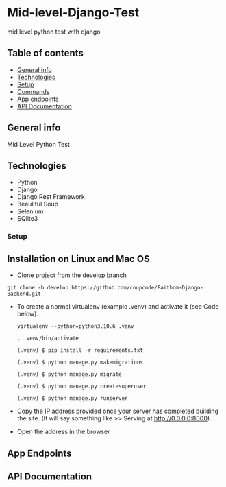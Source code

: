 # Mid-level-Django-Test
mid level python test with django

## Table of contents
* [General info](#general-info)
* [Technologies](#technologies)
* [Setup](#setup)
* [Commands](#commands)
* [App endpoints](#app-endpoints)
* [API Documentation](#api-documentation)

## General info
Mid Level Python Test

## Technologies
* Python
* Django
* Django Rest Framework
* Beauliful Soup
* Selenium
* SQlite3

### Setup
## Installation on Linux and Mac OS
* Clone project from the develop branch
```
git clone -b develop https://github.com/coupcode/Faithom-Django-Backend.git
```

* To create a normal virtualenv (example .venv) and activate it (see Code below).

  ```
  virtualenv --python=python3.10.6 .venv
  
  . .venv/bin/activate

  (.venv) $ pip install -r requirements.txt

  (.venv) $ python manage.py makemigrations

  (.venv) $ python manage.py migrate

  (.venv) $ python manage.py createsuperuser 

  (.venv) $ python manage.py runserver
  ```

* Copy the IP address provided once your server has completed building the site. (It will say something like >> Serving at http://0.0.0.0:8000).
* Open the address in the browser


## App Endpoints

## API Documentation
```
